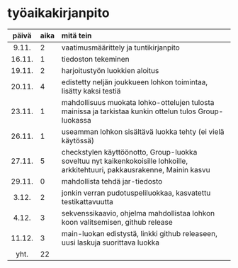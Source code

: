 # työaikakirjanpito

| päivä | aika | mitä tein  |
| :----:|:-----| :-----|
| 9.11. | 2    | vaatimusmäärittely ja tuntikirjanpito |
| 16.11.| 1    | tiedoston tekeminen |
| 19.11.| 2    | harjoitustyön luokkien aloitus |
| 20.11.| 4    | edistetty neljän joukkueen lohkon toimintaa, lisätty kaksi testiä |
| 23.11.| 1    | mahdollisuus muokata lohko-ottelujen tulosta mainissa ja tarkistaa kunkin ottelun tulos Group-luokassa |
| 26.11.| 1    | useamman lohkon sisältävä luokka tehty (ei vielä käytössä) |
| 27.11.| 5    | checkstylen käyttöönotto, Group-luokka soveltuu nyt kaikenkokoisille lohkoille, arkkitehtuuri, pakkausrakenne, Mainin kasvu |
| 29.11.| 0    | mahdollista tehdä jar-tiedosto |
| 3.12. | 2    | jonkin verran pudotuspeliluokkaa, kasvatettu testikattavuutta |
| 4.12. | 3    | sekvenssikaavio, ohjelma mahdollistaa lohkon koon valitsemisen, github release |
| 11.12.| 3    | main-luokan edistystä, linkki github releaseen, uusi laskuja suorittava luokka |
| yht.  | 22   | |
